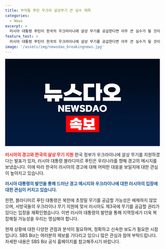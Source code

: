 ```yaml
---
title: 부자들 푸틴 우크라 살상무기 큰 실수 제목
categories:
  - News
excerpt: >
  러시아 대통령 푸틴이 한국의 우크라이나에 살상 무기를 공급한다면 아주 큰 실수가 될 것이라고 경고하며, 현재의 정부 방침을 재검토해야 한다는 메시지를 전했습니다. 푸틴은 또한 북한에 대한 미국의 제재에 맞서 초정밀 무기를 공급할 가능성을 배제하지 않았습니다. 이에 대한 대응으로 한국은 북한을 공격할 계획이 없다는 입장을 밝히며 러시아의 경고에 대해 신중한 대처가 필요한 상황입니다. SBS Biz는 여러분의 제보를 기다리고 있습니다.
feature_text: >
  러시아 대통령 푸틴이 한국의 우크라이나에 살상 무기를 공급한다면 아주 큰 실수가 될 것이라고 경고하며, 현재의 정부 방침을 재검토해야 한다는 메시지를 전했습니다. 푸틴은 또한 북한에 대한 미국의 제재에 맞서 초정밀 무기를 공급할 가능성을 배제하지 않았습니다. 이에 대한 대응으로 한국은 북한을 공격할 계획이 없다는 입장을 밝히며 러시아의 경고에 대해 신중한 대처가 필요한 상황입니다. SBS Biz는 여러분의 제보를 기다리고 있습니다.
image: '/assets/img/newsdao_breakingnews.jpg'
---
```


<p><img src="/assets/img/newsdao_breakingnews.jpg" alt="pcversion 속보" /></p>

<p><b><span style="color: #ee2323;">러시아의 경고와 한국의 살상 무기 지원</span></b>
한국 정부가 우크라이나에 살상 무기를 지원하겠다는 발표가 있자, 러시아 대통령 블라디미르 푸틴은 우리나라를 향해 경고의 메시지를 보냈습니다. 이에 따라 한국이 러시아의 경고에 대해 어떠한 대응을 보일지에 대한 관심이 높아지고 있습니다.</p>

<p><b><span style="color: #1a5490;">러시아 대통령의 발언을 통해 드러난 경고 메시지와 우크라이나에 대한 러시아의 입장에 대한 관심이 커지고 있습니다.</span></b></p>

<p>한편, 블라디미르 푸틴 대통령은 북한에 초정밀 무기를 공급할 가능성은 배제하지 않았으며, 서방국들의 우크라이나 무기 지원에 맞서 러시아도 제3국에 무기를 공급할 권리가 있다는 입장을 재확인했습니다. 이번 러시아 대통령의 발언을 통해 지역정세가 더욱 복잡해질 가능성을 우리는 명심해야 합니다.</p>

<p>현재 상황에 대한 다양한 관점과 분석이 필요하며, 정확하고 신속한 보도가 필요한 시점입니다. SBS Biz는 여러분의 제보를 기다리고 있으니 많은 관심과 참여 부탁드립니다. 자세한 내용은 SBS Biz 공식 홈페이지를 참고해주시기 바랍니다.</p>

